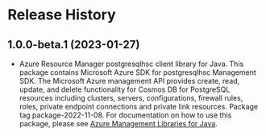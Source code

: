 # Release History

## 1.0.0-beta.1 (2023-01-27)

- Azure Resource Manager postgresqlhsc client library for Java. This package contains Microsoft Azure SDK for postgresqlhsc Management SDK. The Microsoft Azure management API provides create, read, update, and delete functionality for Cosmos DB for PostgreSQL resources including clusters, servers, configurations, firewall rules, roles, private endpoint connections and private link resources. Package tag package-2022-11-08. For documentation on how to use this package, please see [Azure Management Libraries for Java](https://aka.ms/azsdk/java/mgmt).
